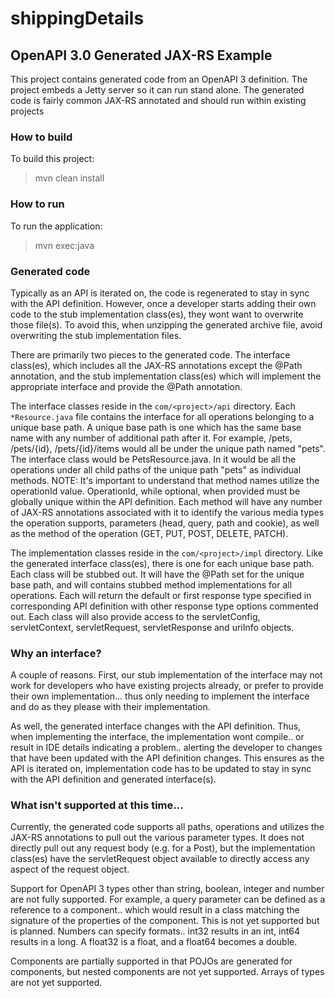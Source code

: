 # shippingDetails

## OpenAPI 3.0 Generated JAX-RS Example

This project contains generated code from an OpenAPI 3 definition. The project embeds a Jetty server so it can run stand alone. The generated code is fairly common JAX-RS annotated and should run within existing projects

### How to build

To build this project:

> mvn clean install

### How to run

To run the application:

> mvn exec:java

### Generated code

Typically as an API is iterated on, the code is regenerated to stay in sync with the API definition. However, once a developer starts adding their own code to the stub implementation class(es), they wont want to overwrite those file(s). To avoid this, when unzipping the generated archive file, avoid overwriting the stub implementation files.

There are primarily two pieces to the generated code. The interface class(es), which includes all the JAX-RS annotations except the @Path annotation, and the stub implementation class(es) which will implement the appropriate interface and provide the @Path annotation.

The interface classes reside in the `com/<project>/api` directory. Each `*Resource.java` file contains the interface for all operations belonging to a unique base path. A unique base path is one which has the same base name with any number of additional path after it. For example, /pets, /pets/{id}, /pets/{id}/items would all be under the unique path named "pets". The interface class would be PetsResource.java. In it would be all the operations under all child paths of the unique path "pets" as individual methods. NOTE: It's important to understand that method names utilize the operationId value. OperationId, while optional, when provided must be globally unique within the API definition. Each method will have any number of JAX-RS annotations associated with it to identify the various media types the operation supports, parameters (head, query, path and cookie), as well as the method of the operation (GET, PUT, POST, DELETE, PATCH).

The implementation classes reside in the `com/<project>/impl` directory. Like the generated interface class(es), there is one for each unique base path. Each class will be stubbed out. It will have the @Path set for the unique base path, and will contains stubbed method implementations for all operations. Each will return the default or first response type specified in corresponding API definition with other response type options commented out. Each class will also provide access to the servletConfig, servletContext, servletRequest, servletResponse and uriInfo objects.

### Why an interface?

A couple of reasons. First, our stub implementation of the interface may not work for developers who have existing projects already, or prefer to provide their own implementation... thus only needing to implement the interface and do as they please with their implementation.

As well, the generated interface changes with the API definition. Thus, when implementing the interface, the implementation wont compile.. or result in IDE details indicating a problem.. alerting the developer to changes that have been updated with the API definition changes. This ensures as the API is iterated on, implementation code has to be updated to stay in sync with the API definition and generated interface(s).

### What isn't supported at this time...

Currently, the generated code supports all paths, operations and utilizes the JAX-RS annotations to pull out the various parameter types. It does not directly pull out any request body (e.g. for a Post), but the implementation class(es) have the servletRequest object available to directly access any aspect of the request object.

Support for OpenAPI 3 types other than string, boolean, integer and number are not fully supported. For example, a query parameter can be defined as a reference to a component.. which would result in a class matching the signature of the properties of the component. This is not yet supported but is planned. Numbers can specify formats.. int32 results in an int, int64 results in a long. A float32 is a float, and a float64 becomes a double.

Components are partially supported in that POJOs are generated for components, but nested components are not yet supported. Arrays of types are not yet supported.



